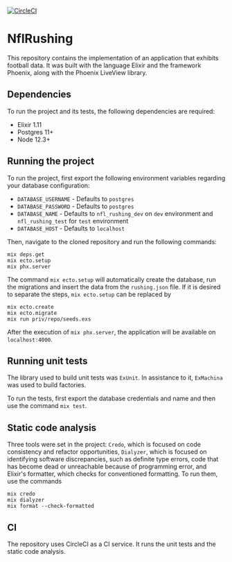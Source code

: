 [![CircleCI](https://circleci.com/gh/pedroperrone/nfl_rushing.svg?style=svg)](https://app.circleci.com/pipelines/github/pedroperrone/nfl_rushing)

# NflRushing

This repository contains the implementation of an application that exhibits football data. It was built with the language Elixir and the framework Phoenix, along with the Phoenix LiveView library.

## Dependencies

To run the project and its tests, the following dependencies are required:
* Elixir 1.11
* Postgres 11+
* Node 12.3+

## Running the project

To run the project, first export the following environment variables regarding your database configuration:
* `DATABASE_USERNAME` - Defaults to `postgres`
* `DATABASE_PASSWORD` - Defaults to `postgres`
* `DATABASE_NAME` - Defaults to `nfl_rushing_dev` on `dev` environment and `nfl_rushing_test` for `test` environment
* `DATABASE_HOST` - Defaults to `localhost`

Then, navigate to the cloned repository and run the following commands:
```shell
mix deps.get
mix ecto.setup
mix phx.server
```

The command `mix ecto.setup` will automatically create the database, run the migrations and insert the data from the `rushing.json` file. If it is desired to separate the steps, `mix ecto.setup` can be replaced by
```shell
mix ecto.create
mix ecto.migrate
mix run priv/repo/seeds.exs
```

After the execution of `mix phx.server`, the application will be available on `localhost:4000`.

## Running unit tests

The library used to build unit tests was `ExUnit`. In assistance to it, `ExMachina` was used to build factories.

To run the tests, first export the database credentials and name and then use the command `mix test`.

## Static code analysis

Three tools were set in the project: `Credo`, which is focused on code consistency and refactor opportunities, `Dialyzer`, which is focused on identifying software discrepancies, such as definite type errors, code that has become dead or unreachable because of programming error, and Elixir's formatter, which checks for conventioned formatting. To run them, use the commands
```shell
mix credo
mix dialyzer
mix format --check-formatted
```

## CI

The repository uses CircleCI as a CI service. It runs the unit tests and the static code analysis.
